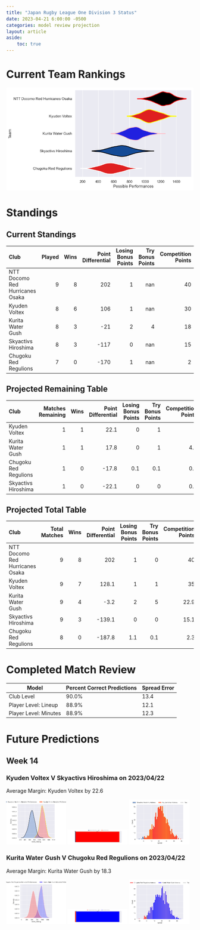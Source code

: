 ```yaml
---  
title: "Japan Rugby League One Division 3 Status"  
date: 2023-04-21 6:00:00 -0500  
categories: model review projection  
layout: article  
aside:  
    toc: true  
---
```

# Current Team Rankings


![Club Rankings](plots/rankings_Japan-Rugby-League-One-Division-3-2022.png)
# Standings

## Current Standings


| Club                            |   Played |   Wins |   Point Differential |   Losing Bonus Points |   Try Bonus Points |   Competition Points |
|:--------------------------------|---------:|-------:|---------------------:|----------------------:|-------------------:|---------------------:|
| NTT Docomo Red Hurricanes Osaka |        9 |      8 |                  202 |                     1 |                nan |                   40 |
| Kyuden Voltex                   |        8 |      6 |                  106 |                     1 |                nan |                   30 |
| Kurita Water Gush               |        8 |      3 |                  -21 |                     2 |                  4 |                   18 |
| Skyactivs Hiroshima             |        8 |      3 |                 -117 |                     0 |                nan |                   15 |
| Chugoku Red Regulions           |        7 |      0 |                 -170 |                     1 |                nan |                    2 |



## Projected Remaining Table


| Club                  |   Matches Remaining |   Wins |   Point Differential |   Losing Bonus Points |   Try Bonus Points |   Competition Points |
|:----------------------|--------------------:|-------:|---------------------:|----------------------:|-------------------:|---------------------:|
| Kyuden Voltex         |                   1 |      1 |                 22.1 |                   0   |                1   |                  5   |
| Kurita Water Gush     |                   1 |      1 |                 17.8 |                   0   |                1   |                  4.9 |
| Chugoku Red Regulions |                   1 |      0 |                -17.8 |                   0.1 |                0.1 |                  0.3 |
| Skyactivs Hiroshima   |                   1 |      0 |                -22.1 |                   0   |                0   |                  0.1 |



## Projected Total Table


| Club                            |   Total Matches |   Wins |   Point Differential |   Losing Bonus Points |   Try Bonus Points |   Competition Points |
|:--------------------------------|----------------:|-------:|---------------------:|----------------------:|-------------------:|---------------------:|
| NTT Docomo Red Hurricanes Osaka |               9 |      8 |                202   |                   1   |                0   |                 40   |
| Kyuden Voltex                   |               9 |      7 |                128.1 |                   1   |                1   |                 35   |
| Kurita Water Gush               |               9 |      4 |                 -3.2 |                   2   |                5   |                 22.9 |
| Skyactivs Hiroshima             |               9 |      3 |               -139.1 |                   0   |                0   |                 15.1 |
| Chugoku Red Regulions           |               8 |      0 |               -187.8 |                   1.1 |                0.1 |                  2.3 |



# Completed Match Review


| Model | Percent Correct Predictions | Spread Error |
| ------ | ------ | ------ |
| Club Level | 90.0% | 13.4 |
| Player Level: Lineup | 88.9% | 12.1 |
| Player Level: Minutes | 88.9% | 12.3 |


# Future Predictions

## Week 14

### Kyuden Voltex V Skyactivs Hiroshima on 2023/04/22


Average Margin: Kyuden Voltex by 22.6

<p float="left">
<img src="plots/performances_Kyuden Voltex_V_Skyactivs Hiroshima_14.png" width="32%" />
<img src="plots/resultbar_Kyuden Voltex_V_Skyactivs Hiroshima_14.png" width="32%" />
<img src="plots/spreads_Kyuden Voltex_V_Skyactivs Hiroshima_14.png" width="32%" />
</p>

### Kurita Water Gush V Chugoku Red Regulions on 2023/04/22


Average Margin: Kurita Water Gush by 18.3

<p float="left">
<img src="plots/performances_Kurita Water Gush_V_Chugoku Red Regulions_14.png" width="32%" />
<img src="plots/resultbar_Kurita Water Gush_V_Chugoku Red Regulions_14.png" width="32%" />
<img src="plots/spreads_Kurita Water Gush_V_Chugoku Red Regulions_14.png" width="32%" />
</p>
